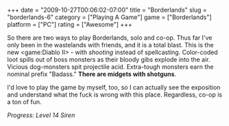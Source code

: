 +++
date = "2009-10-27T00:06:02-07:00"
title = "Borderlands"
slug = "borderlands-6"
category = ["Playing A Game"]
game = ["Borderlands"]
platform = ["PC"]
rating = ["Awesome"]
+++

So there are two ways to play Borderlands, solo and co-op.  Thus far I've only been in the wastelands with friends, and it is a total blast.  This is the new <game:Diablo II> - with <i>shooting</i> instead of spellcasting.  Color-coded loot spills out of boss monsters as their bloody gibs explode into the air.  Vicious dog-monsters spit projectile acid.  Extra-tough monsters earn the nominal prefix "Badass."  <b>There are midgets with shotguns</b>.

I'd love to play the game by myself, too, so I can actually see the exposition and understand what the fuck is wrong with this place.  Regardless, co-op is a ton of fun.

<i>Progress: Level 14 Siren</i>